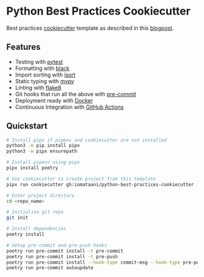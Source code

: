 # Python Best Practices Cookiecutter

Best practices [cookiecutter](https://github.com/audreyr/cookiecutter) template as described in this [blogpost](https://sourcery.ai/blog/python-best-practices/).

## Features
- Testing with [pytest](https://docs.pytest.org/en/latest/)
- Formatting with [black](https://github.com/psf/black)
- Import sorting with [isort](https://github.com/timothycrosley/isort)
- Static typing with [mypy](http://mypy-lang.org/)
- Linting with [flake8](http://flake8.pycqa.org/en/latest/)
- Git hooks that run all the above with [pre-commit](https://pre-commit.com/)
- Deployment ready with [Docker](https://docker.com/)
- Continuous Integration with [GitHub Actions](https://github.com/features/actions)

## Quickstart
```sh
# Install pipx if pipenv and cookiecutter are not installed
python3 -m pip install pipx
python3 -m pipx ensurepath

# Install pipenv using pipx
pipx install poetry

# Use cookiecutter to create project from this template
pipx run cookiecutter gh:iomataani/python-best-practices-cookiecutter --checkout poetry

# Enter project directory
cd <repo_name>

# Initialise git repo
git init

# Install dependencies
poetry install

# Setup pre-commit and pre-push hooks
poetry run pre-commit install -t pre-commit
poetry run pre-commit install -t pre-push
poetry run pre-commit install --hook-type commit-msg --hook-type pre-push
poetry run pre-commit autoupdate
```
